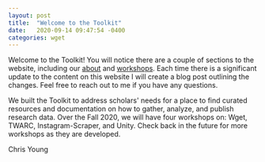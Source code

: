 ```yaml
---
layout: post
title:  "Welcome to the Toolkit"
date:   2020-09-14 09:47:54 -0400
categories: wget
---
```

Welcome to the Toolkit! You will notice there are a couple of sections to the website, including our [about](/toolkit/about/) and [workshops](/toolkit/workshops/). Each time there is a significant update to the content on this website I will create a blog post outlining the changes. Feel free to reach out to me if you have any questions.

We built the Toolkit to address scholars' needs for a place to find curated resources and documentation on how to gather, analyze, and publish research data. Over the Fall 2020, we will have four workshops on: Wget, TWARC, Instagram-Scraper, and Unity. Check back in the future for more workshops as they are developed.

Chris Young
